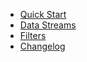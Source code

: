 <!-- docs/_sidebar.md -->

* [Quick Start](/)
* [Data Streams](streams.md)
* [Filters](predicates.md)
* [Changelog](changelog.md)

